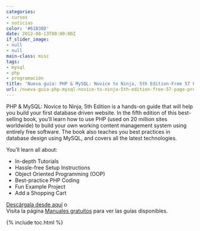 ```yaml
---
categories:
- cursos
- noticias
color: '#61B38D'
date: 2012-08-13T00:00:00Z
if_slider_image:
- null
- null
main-class: misc
tags:
- mysql
- php
- programación
title: 'Nueva guía: PHP & MySQL: Novice to Ninja, 5th Edition-Free 57 Page Preview'
url: /nueva-guia-php-mysql-novice-to-ninja-5th-edition-free-57-page-preview/
---
```


[<amp-img on="tap:lightbox1" role="button" tabindex="0" layout="responsive" src="/assets/img/2012/08/w_sitb33c1.gif" alt="PHP & MySQL: Novice to Ninja, 5th Edition--Free 57 Page Preview" title="PHP & MySQL: Novice to Ninja, 5th Edition--Free 57 Page Preview" width="197px" height="259px" />][1]

PHP & MySQL: Novice to Ninja, 5th Edition is a hands-on guide that will help you build your first database driven website. In the fifth edition of this best-selling book, you&#8217;ll learn how to use PHP (used on 20 million sites worldwide) to build your own working content management system using entirely free software. The book also teaches you best practices in database design using MySQL, and covers all the latest technologies.

You&#8217;ll learn all about:

  * In-depth Tutorials
  * Hassle-free Setup Instructions
  * Object Oriented Programming (OOP)
  * Best-practice PHP Coding
  * Fun Example Project
  * Add a Shopping Cart

[Descárgala desde aquí][1] o  
Visita la página [Manuales gratuitos][2] para ver las guías disponibles.



 [1]: http://elbauldelprogramador.tradepub.com/c/pubRD.mpl?sr=oc&_t=oc:&pc;=w_sitb33/prgm.cgi
 [2]: https://elbauldelprogramador.com/manuales-gratuitos/

{% include toc.html %}
